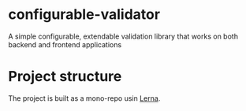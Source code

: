 # configurable-validator
A simple configurable, extendable validation library that works on both backend and frontend applications

# Project structure
The project is built as a mono-repo usin [Lerna](https://lerna.js.org/).

